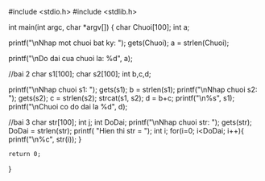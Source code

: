 #include <stdio.h>
#include <stdlib.h>

int main(int argc, char *argv[]) {
char Chuoi[100];
   int a;
  
   printf("\nNhap mot chuoi bat ky: ");
   gets(Chuoi);
   a = strlen(Chuoi);
  
   printf("\nDo dai cua chuoi la: %d", a);
   
   
   //bai 2
char s1[100];
char s2[100];
int b,c,d;

printf("\nNhap chuoi s1: ");
gets(s1);
b = strlen(s1);
printf("\nNhap chuoi s2: ");
gets(s2);
c = strlen(s2);
strcat(s1, s2);
d = b+c;
printf("\n%s", s1);
printf("\nChuoi co do dai la %d", d);

//bai 3
char str[100];
int j;
int DoDai;
printf("\nNhap chuoi str: ");
gets(str);
DoDai = strlen(str);
printf(
"Hien thi str = ");
int i;
for(i=0; i<DoDai; i++){
	printf("\n%c", str(i));
}





    return 0;
}
